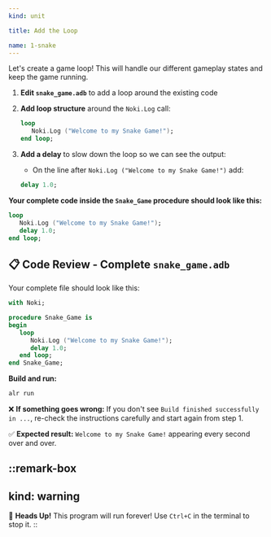 ```yaml
---
kind: unit

title: Add the Loop

name: 1-snake
---
```


Let's create a game loop! This will handle our different gameplay states and keep the game running.

1. **Edit `snake_game.adb`** to add a loop around the existing code

2. **Add loop structure** around the `Noki.Log` call:
   ```ada
   loop
      Noki.Log ("Welcome to my Snake Game!");
   end loop;
   ```

3. **Add a delay** to slow down the loop so we can see the output:
   - On the line after `Noki.Log ("Welcome to my Snake Game!")` add:
   ```ada
   delay 1.0;
   ```

**Your complete code inside the `Snake_Game` procedure should look like this:**
```ada
loop
   Noki.Log ("Welcome to my Snake Game!");
   delay 1.0;
end loop;
```

## 📋 **Code Review - Complete `snake_game.adb`**

Your complete file should look like this:

```ada
with Noki;

procedure Snake_Game is
begin
   loop
      Noki.Log ("Welcome to my Snake Game!");
      delay 1.0;
   end loop;
end Snake_Game;
```

**Build and run:**
```bash
alr run
```

❌ **If something goes wrong:** If you don't see `Build finished successfully in ...`, re-check the instructions carefully and start again from step 1.

✅ **Expected result:** `Welcome to my Snake Game!` appearing every second over and over.

::remark-box
---
kind: warning
---
🤯 **Heads Up!** This program will run forever! Use `Ctrl+C` in the terminal to stop it.
::